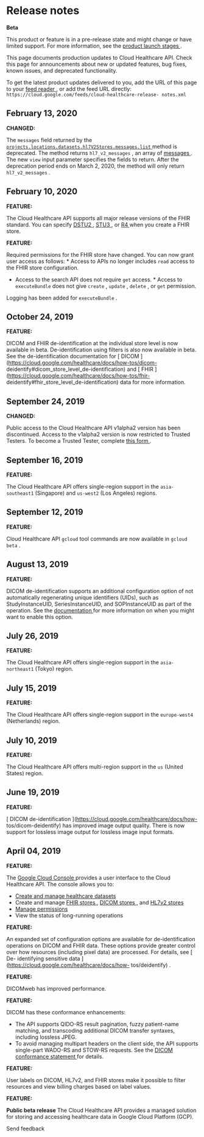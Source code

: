 #  Release notes

**Beta**

This product or feature is in a pre-release state and might change or have
limited support. For more information, see the [ product launch stages
](/products#product-launch-stages) .

This page documents production updates to Cloud Healthcare API. Check this
page for announcements about new or updated features, bug fixes, known issues,
and deprecated functionality.

To get the latest product updates delivered to you, add the URL of this page
to your [ feed reader
](https://wikipedia.org/wiki/Comparison_of_feed_aggregators) , or add the feed
URL directly: ` https://cloud.google.com/feeds/cloud-healthcare-release-
notes.xml `

##  February 13, 2020

**CHANGED:**

The ` messages ` field returned by the [ `
projects.locations.datasets.hl7V2Stores.messages.list `
](https://cloud.google.com/healthcare/docs/reference/rest/v1beta1/projects.locations.datasets.hl7V2Stores.messages/list)
method is deprecated. The method returns ` hl7_v2_messages ` , an array of [
messages
](https://cloud.google.com/healthcare/docs/reference/rest/v1beta1/projects.locations.datasets.hl7V2Stores.messages#Message)
. The new ` view ` input parameter specifies the fields to return. After the
deprecation period ends on March 2, 2020, the method will only return `
hl7_v2_messages ` .

##  February 10, 2020

**FEATURE:**

The Cloud Healthcare API supports all major release versions of the FHIR
standard. You can specify [ DSTU2 ](http://hl7.org/fhir/DSTU2) , [ STU3
](http://hl7.org/fhir/stu3) , or [ R4 ](http://hl7.org/fhir/r4) when you
create a FHIR store.

**FEATURE:**

Required permissions for the FHIR store have changed. You can now grant user
access as follows: * Access to APIs no longer includes ` read ` access to the
FHIR store configuration.  
* Access to the search API does not require ` get ` access. * Access to ` executeBundle ` does not give ` create ` , ` update ` , ` delete ` , or ` get ` permission. 

Logging has been added for ` executeBundle ` .

##  October 24, 2019

**FEATURE:**

DICOM and FHIR de-identification at the individual store level is now
available in beta. De-identification using filters is also now available in
beta. See the de-identification documentation for [ DICOM
](https://cloud.google.com/healthcare/docs/how-tos/dicom-
deidentify#dicom_store_level_de-identification) and [ FHIR
](https://cloud.google.com/healthcare/docs/how-tos/fhir-
deidentify#fhir_store_level_de-identification) data for more information.

##  September 24, 2019

**CHANGED:**

Public access to the Cloud Healthcare API v1alpha2 version has been
discontinued. Access to the v1alpha2 version is now restricted to Trusted
Testers. To become a Trusted Tester, complete [ this form
](https://services.google.com/fb/forms/cloudhealthcareapiearlyaccessprogram) .

##  September 16, 2019

**FEATURE:**

The Cloud Healthcare API offers single-region support in the ` asia-southeast1
` (Singapore) and ` us-west2 ` (Los Angeles) regions.

##  September 12, 2019

**FEATURE:**

Cloud Healthcare API ` gcloud ` tool commands are now available in ` gcloud
beta ` .

##  August 13, 2019

**FEATURE:**

DICOM de-identification supports an additional configuration option of not
automatically regenerating unique identifiers (UIDs), such as
StudyInstanceUID, SeriesInstanceUID, and SOPInstanceUID as part of the
operation. See the [ documentation
](https://cloud.google.com/healthcare/docs/reference/rest/v1beta1/projects.locations.datasets/deidentify#DicomConfig.FIELDS.skip_id_redaction)
for more information on when you might want to enable this option.

##  July 26, 2019

**FEATURE:**

The Cloud Healthcare API offers single-region support in the ` asia-northeast1
` (Tokyo) region.

##  July 15, 2019

**FEATURE:**

The Cloud Healthcare API offers single-region support in the ` europe-west4 `
(Netherlands) region.

##  July 10, 2019

**FEATURE:**

The Cloud Healthcare API offers multi-region support in the ` us ` (United
States) region.

##  June 19, 2019

**FEATURE:**

[ DICOM de-identification ](https://cloud.google.com/healthcare/docs/how-
tos/dicom-deidentify) has improved image output quality. There is now support
for lossless image output for lossless image input formats.

##  April 04, 2019

**FEATURE:**

The [ Google Cloud Console ](https://cloud.google.com/cloud-console/) provides
a user interface to the Cloud Healthcare API. The console allows you to:

  * [ Create and manage healthcare datasets ](https://cloud.google.com/healthcare/docs/how-tos/datasets)
  * Create and manage [ FHIR stores ](https://cloud.google.com/healthcare/docs/how-tos/fhir) , [ DICOM stores ](https://cloud.google.com/healthcare/docs/how-tos/dicom) , and [ HL7v2 stores ](https://cloud.google.com/healthcare/docs/how-tos/hl7v2)
  * [ Manage permissions ](https://cloud.google.com/healthcare/docs/how-tos/controlling-access)
  * View the status of long-running operations 

**FEATURE:**

An expanded set of configuration options are available for de-identification
operations on DICOM and FHIR data. These options provide greater control over
how resources (including pixel data) are processed. For details, see [ De-
identifying sensitive data ](https://cloud.google.com/healthcare/docs/how-
tos/deidentify) .

**FEATURE:**

DICOMweb has improved performance.

**FEATURE:**

DICOM has these conformance enhancements:

  * The API supports QIDO-RS result pagination, fuzzy patient-name matching, and transcoding additional DICOM transfer syntaxes, including lossless JPEG. 
  * To avoid managing multipart headers on the client side, the API supports single-part WADO-RS and STOW-RS requests. See the [ DICOM conformance statement ](https://cloud.google.com/healthcare/docs/dicom) for details. 

**FEATURE:**

User labels on DICOM, HL7v2, and FHIR stores make it possible to filter
resources and view billing charges based on label values.

**FEATURE:**

**Public beta release** The Cloud Healthcare API provides a managed solution
for storing and accessing healthcare data in Google Cloud Platform (GCP).

Send feedback

